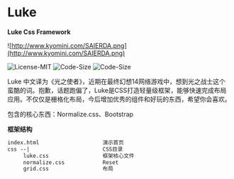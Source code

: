 # Luke
**Luke Css Framework**

![http://www.kyomini.com/SAIERDA.png](http://www.kyomini.com/SAIERDA.png)

![License-MIT](https://img.shields.io/badge/License-MIT-blue.png)
![Code-Size](http://img.shields.io/badge/code--size-5.44KB-blue.png)
![Code-Size](https://img.shields.io/badge/Luke-v0.01-brightgreen.png)

Luke 中文译为《光之使者》，近期在最终幻想14网络游戏中，想到光之战士这个蛮酷的词。抱歉，话题跑偏了，Luke是CSS打造轻量级框架，能够快速完成布局应用。不仅仅是栅格化布局，今后增加优秀的组件和好玩的东西，希望你会喜欢。  

包含的核心东西：Normalize.css、Bootstrap  

**框架结构**
```html
index.html                    演示首页
css --|                       CSS目录
     luke.css                 框架核心文件
     normalize.css            Reset
     grid.css                 布局
```
